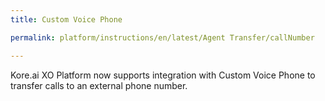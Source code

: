```yaml
---
title: Custom Voice Phone

permalink: platform/instructions/en/latest/Agent Transfer/callNumber

---
```

Kore.ai XO Platform now supports integration with Custom Voice Phone to transfer calls to an external phone number.
